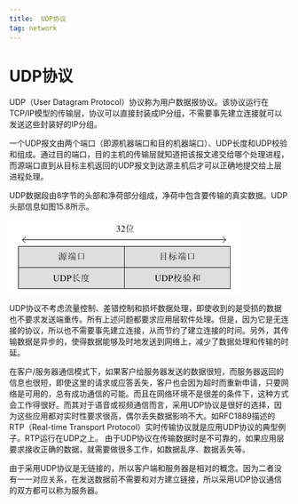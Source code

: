```yaml
---
title:  UDP协议
tag: network
---
```

<!-- toc -->
#  UDP协议
 
UDP（User Datagram Protocol）协议称为用户数据报协议。该协议运行在TCP/IP模型的传输层，协议可以直接封装成IP分组，不需要事先建立连接就可以发送这些封装好的IP分组。

一个UDP报文由两个端口（即源机器端口和目的机器端口）、UDP长度和UDP校验和组成。通过目的端口，目的主机的传输层就知道把该报文递交给哪个处理进程，而源端口直到从目标主机返回的UDP报文到达源主机后才可以正确地提交给上层进程处理。

UDP数据段由8字节的头部和净荷部分组成，净荷中包含要传输的真实数据。UDP头部信息如图15.8所示。

![img](udp.jpeg)

UDP协议不考虑流量控制、差错控制和损坏数据处理，即使收到的是受损的数据也不要求发送端重传。所有上述问题都要求应用层软件处理。但是，因为它是无连接的协议，所以也不需要事先建立连接，从而节约了建立连接的时间。另外，其传输数据是异步的，使得数据能够及时地发送到网络上，减少了数据处理和传输的时延。

在客户/服务器通信模式下，如果客户给服务器发送的数据很短，而服务器返回的信息也很短，即使这里的请求或应答丢失，客户也会因为超时而重新申请，只要网络是可用的，总有成功通信的可能。而且在网络环境不是很差的条件下，这种方式会工作得很好。而其对于语音或视频通信而言，采用UDP协议是很好的选择，因为这些应用都对实时性要求很高，偶尔丢失数据影响不大。如RFC1889描述的RTP（Real-time Transport Protocol）实时传输协议就是应用UDP协议的典型例子。RTP运行在UDP之上。
由于UDP协议在传输数据时是不可靠的，如果应用层要求接收正确的数据，就需要做很多工作，如数据乱序、数据丢失等。

由于采用UDP协议是无链接的，所以客户端和服务器是相对的概念。因为二者没有一一对应关系，在发送数据前不需要和对方建立链接，所以采用UDP协议通信的双方都可以称为服务器。


